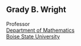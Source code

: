 
## Grady B. Wright
Professor<br>
[Department of Mathematics](http://math.boisestate.edu)<br>
[Boise State University](http://www.boisestate.edu)
